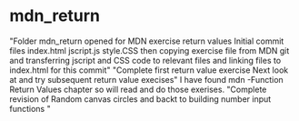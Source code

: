 # mdn_return
"Folder mdn_return opened for MDN exercise return values Initial commit files index.html jscript.js style.CSS then copying exercise file from MDN git and transferring jscript and CSS code to relevant files and linking files to index.html for this commit"
"Complete first return value exercise Next look at and try subsequent return value execises"
I have found mdn -Function Return Values chapter so will read and do those exerises.
"Complete revision of Random canvas circles and backt to building number input functions "